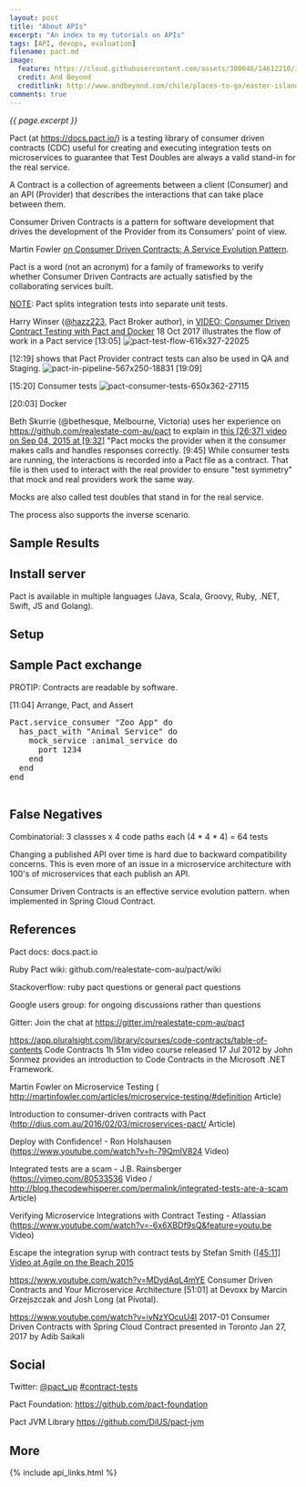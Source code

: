 ```yaml
---
layout: post
title: "About APIs"
excerpt: "An index to my tutorials on APIs"
tags: [API, devops, evaluation]
filename: pact.md
image:
  feature: https://cloud.githubusercontent.com/assets/300046/14612210/373cb4e2-0553-11e6-8a1a-4b5e1dabe181.jpg
  credit: And Beyond
  creditlink: http://www.andbeyond.com/chile/places-to-go/easter-island.htm
comments: true
---
```

<i>{{ page.excerpt }}</i>

Pact (at https://docs.pact.io/) is a testing library of consumer driven contracts (CDC) useful for creating and executing integration tests on microservices
to guarantee that Test Doubles are always a valid stand-in for the real service.

A Contract is a collection of agreements between a client (Consumer) and an API (Provider) that describes the interactions that can take place between them.

Consumer Driven Contracts is a pattern for software development that drives the development of the Provider from its Consumers' point of view.

Martin Fowler <a target="_blank" href="https://martinfowler.com/articles/consumerDrivenContracts.html">on Consumer Driven Contracts: A Service Evolution Pattern</a>.

Pact is a word (not an acronym) for 
a family of frameworks to verify whether Consumer Driven Contracts are actually satisfied by the collaborating services built. 

<a target="_blank" href="https://dius.com.au/2016/10/19/scaling-organisations-with-microservices-and-contract-testing/">
NOTE</a>: Pact splits integration tests into separate unit tests.


Harry Winser <!-- Harry.Winser@rightmove.co.uk -->
(<a target="_blank" href="https://twitter.com/hazz223">@hazz223</a>, 
Pact Broker author), in <a target="_blank" href="https://vimeo.com/239429848">
VIDEO: Consumer Driven Contract Testing with Pact and Docker</a> 18 Oct 2017
illustrates the flow of work in a Pact service [13:05]
![pact-test-flow-616x327-22025](https://user-images.githubusercontent.com/300046/32812121-3f1cbe62-c958-11e7-9747-8eee74a592c3.jpg)

[12:19] shows that Pact Provider contract tests can also be used in QA and Staging.
![pact-in-pipeline-567x250-18831](https://user-images.githubusercontent.com/300046/32812053-e1cf182c-c957-11e7-8cc8-3e92250979a5.jpg)
[19:09]

[15:20] Consumer tests 
![pact-consumer-tests-650x362-27115](https://user-images.githubusercontent.com/300046/32812310-29a642f0-c959-11e7-955a-cf77dcf87632.jpg)

[20:03] Docker

Beth Skurrie (@bethesque, Melbourne, Victoria) uses her experience on
https://github.com/realestate-com-au/pact to explain
in <a target="_blank" href="https://www.infoq.com/presentations/pact"> this [26:37] video on Sep 04, 2015 at [9:32]</a> "Pact mocks the provider when it the consumer makes calls and handles responses correctly. [9:45] While consumer tests are running, the interactions is recorded into a Pact file as a contract. That file is then used to interact with the real provider to ensure "test symmetry" that mock and real providers work the same way.

Mocks are also called test doubles that stand in for the real service.

The process also supports the inverse scenario.

## Sample Results


## Install server

Pact is available in multiple languages (Java, Scala, Groovy, Ruby, .NET, Swift, JS and Golang).


## Setup



## Sample Pact exchange

PROTIP: Contracts are readable by software.

[11:04] Arrange, Pact, and Assert

   <pre>
Pact.service_consumer "Zoo App" do
  has_pact_with "Animal Service" do
    mock_service :animal_service do
      port 1234
    end
  end
end
   </pre>

## False Negatives

Combinatorial: 3 classses x 4 code paths each (4 * 4 * 4) = 64 tests

Changing a published API over time is hard due to backward compatibility concerns. This is even more of an issue in a microservice architecture with 100's of microservices that each publish an API. 

Consumer Driven Contracts is an effective service evolution pattern. 
when implemented in Spring Cloud Contract.


## References

Pact docs: docs.pact.io

Ruby Pact wiki: github.com/realestate-com-au/pact/wiki

Stackoverflow: ruby pact questions or general pact questions

Google users group: for ongoing discussions rather than questions

Gitter: Join the chat at https://gitter.im/realestate-com-au/pact




https://app.pluralsight.com/library/courses/code-contracts/table-of-contents
Code Contracts</a> 1h 51m video course released 17 Jul 2012
by John Sonmez
provides an introduction to Code Contracts in the Microsoft .NET Framework.


Martin Fowler on Microservice Testing (
http://martinfowler.com/articles/microservice-testing/#definition
Article)

Introduction to consumer-driven contracts with Pact (http://dius.com.au/2016/02/03/microservices-pact/
Article)

Deploy with Confidence! - Ron Holshausen (https://www.youtube.com/watch?v=h-79QmIV824
Video)

Integrated tests are a scam - J.B. Rainsberger (https://vimeo.com/80533536
Video / http://blog.thecodewhisperer.com/permalink/integrated-tests-are-a-scam
Article)

Verifying Microservice Integrations with Contract Testing - Atlassian (https://www.youtube.com/watch?v=-6x6XBDf9sQ&feature=youtu.be
Video)


Escape the integration syrup with contract tests by Stefan Smith (<a target="_blank" href="https://www.youtube.com/watch?v=NAF7HWW_eJs">[45:11]
Video at Agile on the Beach 2015</a>


https://www.youtube.com/watch?v=MDydAqL4mYE
Consumer Driven Contracts and Your Microservice Architecture</a> [51:01]
at Devoxx 
by Marcin Grzejszczak and Josh Long (at Pivotal).

https://www.youtube.com/watch?v=iyNzYOcuU4I
2017-01 Consumer Driven Contracts with Spring Cloud Contract
presented in Toronto Jan 27, 2017 by Adib Saikali 


## Social

Twitter: <a targt="_blank" href="https://twitter.com/pact_up">@pact_up</a>
<a targt="_blank" href="https://twitter.com/contract-tests">#contract-tests</a>

Pact Foundation: https://github.com/pact-foundation

Pact JVM Library https://github.com/DiUS/pact-jvm

## More

{% include api_links.html %}

